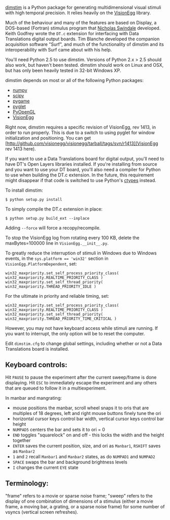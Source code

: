 [dimstim](http://dimstim.github.io) is a Python package for generating multidimensional visual
stimuli with high temporal precision. It relies heavily on the
[VisionEgg](http://visionegg.org) library.

Much of the behaviour and many of the features are based on Display, a DOS-based (Fortran)
stimulus program that [Nicholas Swindale](http://swindale.ecc.ubc.ca) developed. Keith Godfrey
wrote the `DT.c` extension for interfacing with Data Translations digital output boards. Tim
Blanche developed the companion acquisition software "Surf", and much of the functionality of
dimstim and its interoperability with Surf came about with his help.

You'll need Python 2.5 to use dimstim. Versions of Python 2.x > 2.5 should also work, but
haven't been tested. dimstim should work on Linux and OSX, but has only been heavily tested in
32-bit Windows XP.

dimstim depends on most or all of the following Python packages:

* [numpy](http://numpy.org)
* [scipy](http://scipy.org)
* [pygame](http://pygame.org)
* [pyglet](http://www.pyglet.org)
* [PyOpenGL](http://pyopengl.sourceforge.net)
* [VisionEgg](http://visionegg.org)

Right now, dimstim requires a specific revision of VisionEgg, rev 1413, in order to run
properly. This is due to a switch to using pyglet for window initialization and positioning.
You can get [http://github.com/visionegg/visionegg/tarball/tags/svn/r1413](VisionEgg rev 1413
here).

If you want to use a Data Translations board for digital output, you'll need to have DT's Open
Layers libraries installed. If you're installing from source and you want to use your DT
board, you'll also need a compiler for Python to use when building the DT.c extension. In the
future, this requirement might disappear if that code is switched to use Python's
[ctypes](https://docs.python.org/2/library/ctypes.html) instead.

To install dimstim:
```
$ python setup.py install
```
To simply compile the DT.c extension in place:
```
$ python setup.py build_ext --inplace
```
Adding `--force` will force a recopy/recompile.

To stop the VisionEgg log from rotating every 100 KB, delete the maxBytes=100000 line in
`VisionEgg.__init__.py`.

To greatly reduce the interruption of stimuli in Windows due to Windows events, in the
`sys.platform == 'win32'` section in `VisionEgg.PlatformDependent`, set:
```
win32_maxpriority.set_self_process_priority_class(
win32_maxpriority.REALTIME_PRIORITY_CLASS )
win32_maxpriority.set_self_thread_priority( win32_maxpriority.THREAD_PRIORITY_IDLE )
```
For the ultimate in priority and reliable timing, set:
```
win32_maxpriority.set_self_process_priority_class(
win32_maxpriority.REALTIME_PRIORITY_CLASS )
win32_maxpriority.set_self_thread_priority(
win32_maxpriority.THREAD_PRIORITY_TIME_CRITICAL )
```
However, you may not have keyboard access while stimuli are running. If you want to interrupt,
the only option will be to reset the computer.

Edit `dimstim.cfg` to change global settings, including whether or not a Data Translations
board is installed.

Keyboard controls:
------------------

Hit `PAUSE` to pause the experiment after the current sweep/frame is done displaying. Hit
`ESC` to immediately escape the experiment and any others that are queued to follow it in a
multiexperiment.

In manbar and mangrating:

* mouse positions the manbar, scroll wheel snaps it to oris that are multiples of 18
  degrees, left and right mouse buttons finely tune the ori
* horizontal cursor keys control bar width, vertical cursor keys control bar height
* `NUMPAD5` centers the bar and sets it to ori = 0
* `END` toggles "squarelock" on and off - this locks the width and the height together
* `ENTER` saves the current position, size, and ori as `Manbar1`, `RSHIFT` saves as
  `Manbar2`
* `1` and `2` recall `Manbar1` and `Manbar2` states, as do `NUMPAD1` and `NUMPAD2`
* `SPACE` swaps the bar and background brightness levels
* `I` changes the current `EYE` state

Terminology:
------------

"frame" refers to a movie or sparse noise frame; "sweep" refers to the display of one
combination of dimensions of a stimulus (either a movie frame, a moving bar, a grating, or a
sparse noise frame) for some number of vsyncs (vertical screen refreshes).
